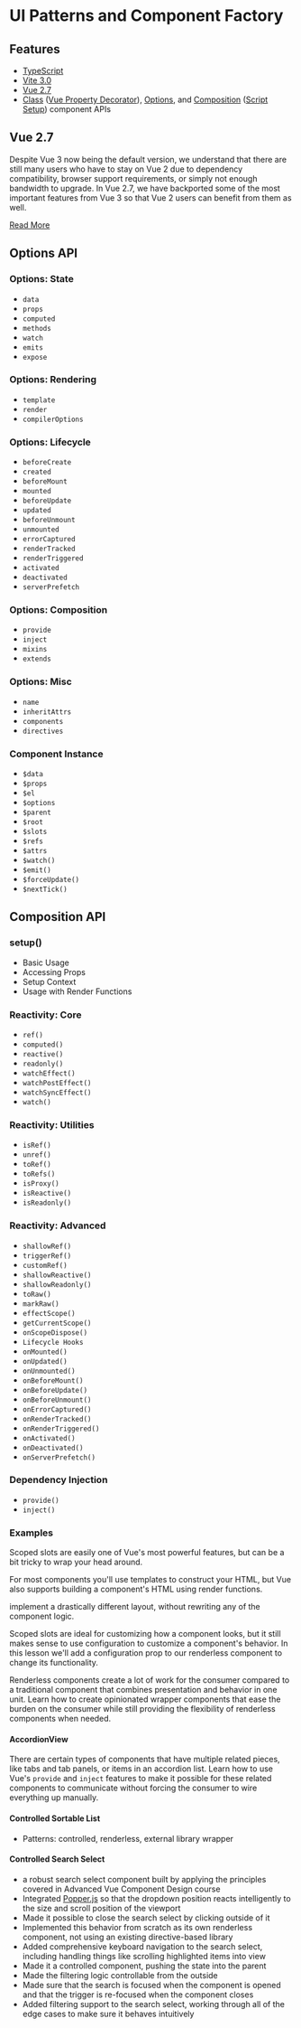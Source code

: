 # UI Patterns and Component Factory

## Features

- [TypeScript](https://www.typescriptlang.org/)
- [Vite 3.0](https://vitejs.dev/)
- [Vue 2.7](https://blog.vuejs.org/posts/vue-2-7-naruto.html)
- [Class][1] ([Vue Property Decorator][2]), [Options][3], and [Composition][4] ([Script Setup][5]) component APIs

[1]: https://class-component.vuejs.org/
[2]: https://github.com/kaorun343/vue-property-decorator#readme
[3]: https://vuejs.org/api/options-state.html
[4]: https://vuejs.org/api/composition-api-setup.html
[5]: https://vuejs.org/api/sfc-script-setup.html#basic-syntax

## Vue 2.7

Despite Vue 3 now being the default version, we understand that there are still many users who have to stay on Vue 2 due to dependency compatibility, browser support requirements, or simply not enough bandwidth to upgrade. In Vue 2.7, we have backported some of the most important features from Vue 3 so that Vue 2 users can benefit from them as well.

[Read More](https://blog.vuejs.org/posts/vue-2-7-naruto.html)

## Options API

### Options: State

- `data`
- `props`
- `computed`
- `methods`
- `watch`
- `emits`
- `expose`

### Options: Rendering

- `template`
- `render`
- `compilerOptions`

### Options: Lifecycle

- `beforeCreate`
- `created`
- `beforeMount`
- `mounted`
- `beforeUpdate`
- `updated`
- `beforeUnmount`
- `unmounted`
- `errorCaptured`
- `renderTracked`
- `renderTriggered`
- `activated`
- `deactivated`
- `serverPrefetch`

### Options: Composition

- `provide`
- `inject`
- `mixins`
- `extends`

### Options: Misc

- `name`
- `inheritAttrs`
- `components`
- `directives`

### Component Instance

- `$data`
- `$props`
- `$el`
- `$options`
- `$parent`
- `$root`
- `$slots`
- `$refs`
- `$attrs`
- `$watch()`
- `$emit()`
- `$forceUpdate()`
- `$nextTick()`

## Composition API

### setup()

- Basic Usage
- Accessing Props
- Setup Context
- Usage with Render Functions

### Reactivity: Core

- `ref()`
- `computed()`
- `reactive()`
- `readonly()`
- `watchEffect()`
- `watchPostEffect()`
- `watchSyncEffect()`
- `watch()`

### Reactivity: Utilities

- `isRef()`
- `unref()`
- `toRef()`
- `toRefs()`
- `isProxy()`
- `isReactive()`
- `isReadonly()`

### Reactivity: Advanced

- `shallowRef()`
- `triggerRef()`
- `customRef()`
- `shallowReactive()`
- `shallowReadonly()`
- `toRaw()`
- `markRaw()`
- `effectScope()`
- `getCurrentScope()`
- `onScopeDispose()`
- `Lifecycle Hooks`
- `onMounted()`
- `onUpdated()`
- `onUnmounted()`
- `onBeforeMount()`
- `onBeforeUpdate()`
- `onBeforeUnmount()`
- `onErrorCaptured()`
- `onRenderTracked()`
- `onRenderTriggered()`
- `onActivated()`
- `onDeactivated()`
- `onServerPrefetch()`

### Dependency Injection

- `provide()`
- `inject()`

### Examples

Scoped slots are easily one of Vue's most powerful features, but can be a bit tricky to wrap your head around.

For most components you'll use templates to construct your HTML, but Vue also supports building a component's HTML using render functions.

implement a drastically different layout, without rewriting any of the component logic.

Scoped slots are ideal for customizing how a component looks, but it still makes sense to use configuration to customize a component's behavior. In this lesson we'll add a configuration prop to our renderless component to change its functionality.

Renderless components create a lot of work for the consumer compared to a traditional component that combines presentation and behavior in one unit. Learn how to create opinionated wrapper components that ease the burden on the consumer while still providing the flexibility of renderless components when needed.

#### AccordionView

There are certain types of components that have multiple related pieces, like tabs and tab panels, or items in an accordion list.
Learn how to use Vue's `provide` and `inject` features to make it possible for these related components to communicate without forcing
the consumer to wire everything up manually.

#### Controlled Sortable List

- Patterns: controlled, renderless, external library wrapper

#### Controlled Search Select

- a robust search select component built by applying the principles covered in Advanced Vue Component Design course
- Integrated [Popper.js]() so that the dropdown position reacts intelligently to the size and scroll position of the viewport
- Made it possible to close the search select by clicking outside of it
- Implemented this behavior from scratch as its own renderless component, not using an existing directive-based library
- Added comprehensive keyboard navigation to the search select, including handling things like scrolling highlighted items into view
- Made it a controlled component, pushing the state into the parent
- Made the filtering logic controllable from the outside
- Made sure that the search is focused when the component is opened and that the trigger is re-focused when the component closes
- Added filtering support to the search select, working through all of the edge cases to make sure it behaves intuitively
